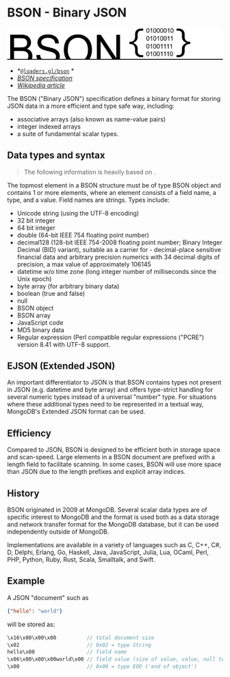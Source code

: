 # BSON - Binary JSON

![bson-logo](../../../images/logos/bson-logo.png)

- *[`@loaders.gl/bson`](/docs/modules/bson) *
- *[BSON specification](https://bsonspec.org/)*
- *[Wikipedia article](https://en.wikipedia.org/wiki/BSON)*

The BSON ("Binary JSON") specification defines a binary format for storing JSON data in a more efficient and type safe way, including: 
- associative arrays (also known as name-value pairs)
- integer indexed arrays
- a suite of fundamental scalar types.  

## Data types and syntax

> The following information is heavily based on .

The topmost element in a BSON structure must be of type BSON object and contains 1 or more elements, where an element consists of a field name, a type, and a value. Field names are strings. Types include:

- Unicode string (using the UTF-8 encoding)
- 32 bit integer
- 64 bit integer
- double (64-bit IEEE 754 floating point number)
- decimal128 (128-bit IEEE 754-2008 floating point number; Binary Integer Decimal (BID) variant), suitable as a carrier for - decimal-place sensitive financial data and arbitrary precision numerics with 34 decimal digits of precision, a max value of approximately 106145
- datetime w/o time zone (long integer number of milliseconds since the Unix epoch)
- byte array (for arbitrary binary data)
- boolean (true and false)
- null
- BSON object
- BSON array
- JavaScript code
- MD5 binary data
- Regular expression (Perl compatible regular expressions ("PCRE") version 8.41 with UTF-8 support.

## EJSON (Extended JSON)

An important differentiator to JSON is that BSON contains types not present in JSON (e.g. datetime and byte array) and offers type-strict handling for several numeric types instead of a universal "number" type. For situations where these additional types need to be represented in a textual way, MongoDB's Extended JSON format can be used.

## Efficiency

Compared to JSON, BSON is designed to be efficient both in storage space and scan-speed. Large elements in a BSON document are prefixed with a length field to facilitate scanning. In some cases, BSON will use more space than JSON due to the length prefixes and explicit array indices.

## History

BSON originated in 2009 at MongoDB. Several scalar data types are of specific interest to MongoDB and the format is used both as a data storage and network transfer format for the MongoDB database, but it can be used independently outside of MongoDB.

Implementations are available in a variety of languages such as C, C++, C#, D, Delphi, Erlang, Go, Haskell, Java, JavaScript, Julia, Lua, OCaml, Perl, PHP, Python, Ruby, Rust, Scala, Smalltalk, and Swift.

## Example

A JSON "document" such as 

```json
{"hello": "world"}
``` 

will be stored as:

```typescript
\x16\x00\x00\x00          // total document size
\x02                      // 0x02 = type String
hello\x00                 // field name
\x06\x00\x00\x00world\x00 // field value (size of value, value, null terminator)
\x00                      // 0x00 = type EOO ('end of object')
```
